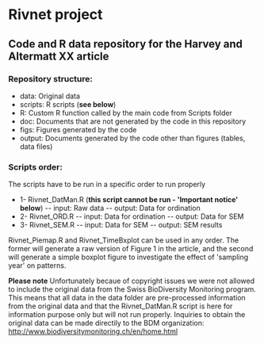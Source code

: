 # Rivnet project 

## Code and R data repository for the Harvey and Altermatt XX article

### Repository structure:
- data: Original data
- scripts: R scripts (**see below**)
- R: Custom R function called by the main code from Scripts folder
- doc: Documents that are not generated by the code in this repository 
- figs: Figures generated by the code
- output: Documents generated by the code other than figures (tables, data files)

### Scripts order: 
The scripts have to be run in a specific order to run properly
- 1- Rivnet_DatMan.R (**this script cannot be run - 'Important notice' below**)
   -- input: Raw data
   -- output: Data for ordination
- 2- Rivnet_ORD.R
   -- input: Data for ordination
   -- output: Data for SEM
- 3- Rivnet_SEM.R
   -- input: Data for SEM
   -- output: SEM results

Rivnet_Piemap.R and Rivnet_TimeBxplot can be used in any order. The former will generate a raw version of Figure 1 in the article, and the second will generate a simple boxplot figure to investigate the effect of 'sampling year' on patterns. 

**Please note**
Unfortunately becaue of copyright issues we were not allowed to include the original data from the Swiss BioDiversity Monitoring program. This means that all data in the data folder are pre-processed information from the original data and that the Rivnet_DatMan.R script is here for information purpose only but will not run properly. Inquiries to obtain the original data can be made directily to the BDM organization: http://www.biodiversitymonitoring.ch/en/home.html
